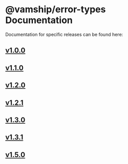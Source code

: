 # @vamship/error-types Documentation

Documentation for specific releases can be found here:

## [v1.0.0](./@vamship/error-types/1.0.0/index.html)
## [v1.1.0](./@vamship/error-types/1.1.0/index.html)
## [v1.2.0](./@vamship/error-types/1.2.0/index.html)
## [v1.2.1](./@vamship/error-types/1.2.1/index.html)
## [v1.3.0](./@vamship/error-types/1.3.0/index.html)
## [v1.3.1](./@vamship/error-types/1.3.1/index.html)
## [v1.5.0](./@vamship/error-types/1.5.0/index.html)
